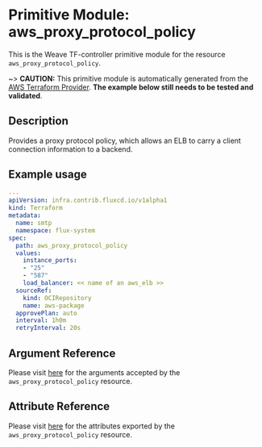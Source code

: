 
# Primitive Module: aws_proxy_protocol_policy

This is the Weave TF-controller primitive module for the resource `aws_proxy_protocol_policy`.

~> **CAUTION:** This primitive module is automatically generated from the [AWS Terraform Provider](https://registry.terraform.io/providers/hashicorp/aws/latest/docs/resources/proxy_protocol_policy). **The example below still needs to be tested and validated**.

## Description

Provides a proxy protocol policy, which allows an ELB to carry a client connection information to a backend.

## Example usage

```yaml
---
apiVersion: infra.contrib.fluxcd.io/v1alpha1
kind: Terraform
metadata:
  name: smtp
  namespace: flux-system
spec:
  path: aws_proxy_protocol_policy
  values:
    instance_ports:
    - "25"
    - "587"
    load_balancer: << name of an aws_elb >>
  sourceRef:
    kind: OCIRepository
    name: aws-package
  approvePlan: auto
  interval: 1h0m
  retryInterval: 20s
```

## Argument Reference

Please visit [here](https://registry.terraform.io/providers/hashicorp/aws/latest/docs/resources/proxy_protocol_policy#argument-reference) for the arguments accepted by the `aws_proxy_protocol_policy` resource.

## Attribute Reference

Please visit [here](https://registry.terraform.io/providers/hashicorp/aws/latest/docs/resources/proxy_protocol_policy#attributes-reference) for the attributes exported by the `aws_proxy_protocol_policy` resource.
